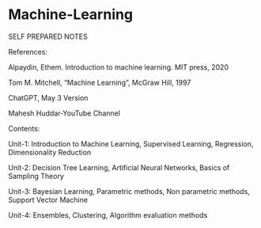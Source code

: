 # Machine-Learning
SELF PREPARED NOTES

References: 

Alpaydin, Ethem. Introduction to machine learning. MIT press, 2020

Tom M. Mitchell, “Machine Learning”, McGraw Hill, 1997

ChatGPT, May 3 Version

Mahesh Huddar-YouTube Channel

Contents:

Unit-1: Introduction to Machine Learning, Supervised Learning, Regression, Dimensionality Reduction

Unit-2: Decision Tree Learning, Artificial Neural Networks, Basics of Sampling Theory

Unit-3: Bayesian Learning, Parametric methods, Non parametric methods, Support Vector Machine

Unit-4: Ensembles, Clustering, Algorithm evaluation methods
